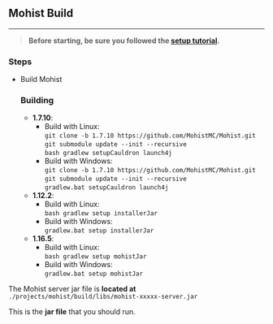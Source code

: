 ## Mohist Build
---

> **Before starting, be sure you followed the [setup tutorial](./setup.md).**

### Steps
* Build Mohist
  ### Building
  * **1.7.10**:
    * Build with Linux:  
      `git clone -b 1.7.10 https://github.com/MohistMC/Mohist.git`  
      `git submodule update --init --recursive`  
      `bash gradlew setupCauldron launch4j`
    * Build with Windows:  
      `git clone -b 1.7.10 https://github.com/MohistMC/Mohist.git`  
      `git submodule update --init --recursive`  
      `gradlew.bat setupCauldron launch4j`
  * **1.12.2**:
    * Build with Linux:  
      `bash gradlew setup installerJar`
    * Build with Windows:  
      `gradlew.bat setup installerJar`
  * **1.16.5**:
    * Build with Linux:  
      `bash gradlew setup mohistJar`
    * Build with Windows:  
      `gradlew.bat setup mohistJar`

The Mohist server jar file is **located at** `./projects/mohist/build/libs/mohist-xxxxx-server.jar`

This is the **jar file** that you should run.